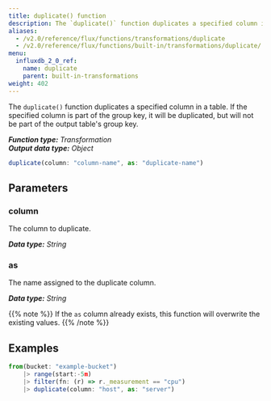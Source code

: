 ```yaml
---
title: duplicate() function
description: The `duplicate()` function duplicates a specified column in a table.
aliases:
  - /v2.0/reference/flux/functions/transformations/duplicate
  - /v2.0/reference/flux/functions/built-in/transformations/duplicate/
menu:
  influxdb_2_0_ref:
    name: duplicate
    parent: built-in-transformations
weight: 402
---
```


The `duplicate()` function duplicates a specified column in a table.
If the specified column is part of the group key, it will be duplicated, but will
not be part of the output table's group key.

_**Function type:** Transformation_  
_**Output data type:** Object_

```js
duplicate(column: "column-name", as: "duplicate-name")
```

## Parameters

### column
The column to duplicate.

_**Data type:** String_

### as
The name assigned to the duplicate column.

_**Data type:** String_

{{% note %}}
If the `as` column already exists, this function will overwrite the existing values.
{{% /note %}}

## Examples
```js
from(bucket: "example-bucket")
	|> range(start:-5m)
	|> filter(fn: (r) => r._measurement == "cpu")
	|> duplicate(column: "host", as: "server")
```
